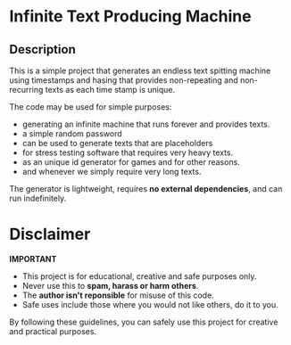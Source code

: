 # Infinite Text Producing Machine
## Description 
This is a simple project that generates an endless text spitting machine using timestamps and hasing that provides non-repeating and non-recurring texts as each time stamp is unique.

The code may be used for simple purposes:
  - generating an infinite machine that runs forever and provides texts.
  - a simple random password
  - can be used to generate texts that are placeholders 
  - for stress testing software that requires very heavy texts.
  - as an unique id generator for games and for other reasons.
  - and whenever we simply require very long texts.


The generator is lightweight, requires **no external dependencies**, and can run indefinitely.

# Disclaimer
**IMPORTANT**
- This project is for educational, creative and safe purposes only.
- Never use this to **spam, harass or harm others**.
- The **author isn't reponsible** for misuse of this code.
- Safe uses include those where you would not like others, do it to you.

By following these guidelines, you can safely use this project for creative and practical purposes.
